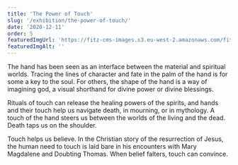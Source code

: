 ```yaml
---
title: 'The Power of Touch'
slug: '/exhibition/the-power-of-touch/'
date: '2020-12-11'
order: 5
featuredImgUrl: 'https://fitz-cms-images.s3.eu-west-2.amazonaws.com/fitztht.png'
featuredImgAlt: ''
---
```

The hand has been seen as an interface between the material and spiritual worlds. Tracing the lines of character and fate in the palm of the hand is for some a key to the soul. For others, the shape of the hand is a way of imagining god, a visual shorthand for divine power or divine blessings.

Rituals of touch can release the healing powers of the spirits, and hands and their touch help us navigate death, in mourning, or in mythology. A touch of the hand steers us between the worlds of the living and the dead. Death taps us on the shoulder.

Touch helps us believe. In the Christian story of the resurrection of Jesus, the human need to touch is laid bare in his encounters with Mary Magdalene and Doubting Thomas. When belief falters, touch can convince.
